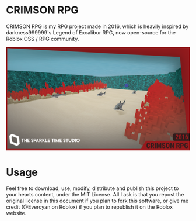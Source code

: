 # CRIMSON RPG
CRIMSON RPG is my RPG project made in 2016, which is heavily inspired by darkness999999's Legend of Excalibur RPG, now open-source for the Roblox OSS / RPG community.

![](game_thumbnail.png)

# Usage
Feel free to download, use, modify, distribute and publish this project to your hearts content, under the MIT License. All I ask is that you repost the original license in this document if you plan to fork this software, or give me credit (@Evercyan on Roblox) if you plan to republish it on the Roblox website.
